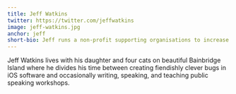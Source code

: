```yaml
---
title: Jeff Watkins
twitter: https://twitter.com/jeffwatkins
image: jeff-watkins.jpg
anchor: jeff
short-bio: Jeff runs a non-profit supporting organisations to increase diversity in the technology industry.
---
```


<p>Jeff Watkins lives with his daughter and four cats on beautiful Bainbridge Island where he divides his time between creating fiendishly clever bugs in iOS software and occasionally writing, speaking, and teaching public speaking workshops.</p>